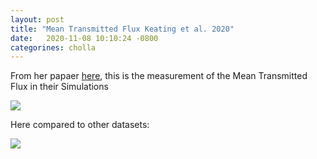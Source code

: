 ```yaml
---
layout: post
title: "Mean Transmitted Flux Keating et al. 2020"
date:   2020-11-08 10:10:24 -0800
categorines: cholla
---
```



From her papaer [here](https://ui.adsabs.harvard.edu/abs/2020MNRAS.491.1736K/abstract), this is the measurement of the Mean Transmitted Flux in their Simulations


<img src="{{ site.url }}assets/images/mean_flux_keating.png">

Here compared to other datasets:

<img src="{{ site.url }}assets/images/grid_optical_depth_data.png">
